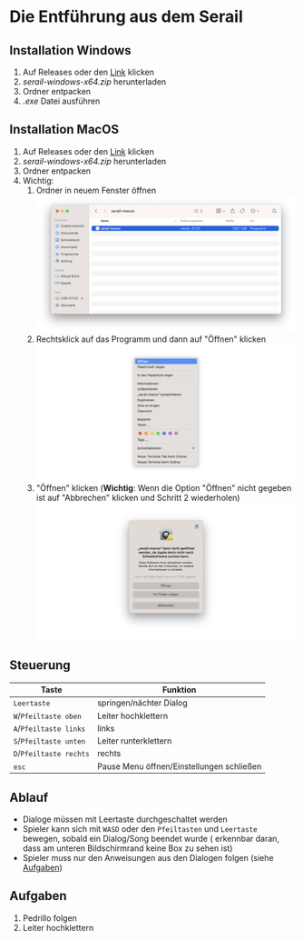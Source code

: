 # Die Entführung aus dem Serail

## Installation Windows

1. Auf Releases oder den [Link](https://github.com/LS2021-dev/serail/releases/tag/v1.0.0-alpha) klicken
2. _serail-windows-x64.zip_ herunterladen
3. Ordner entpacken
4. _.exe_ Datei ausführen

## Installation MacOS

1. Auf Releases oder den [Link](https://github.com/LS2021-dev/serail/releases/tag/v1.0.0-alpha) klicken
2. _serail-windows-x64.zip_ herunterladen
3. Ordner entpacken
4. Wichtig:
    1. Ordner in neuem Fenster öffnen
       ![Bild](Documentation/Window.PNG)
    2. Rechtsklick auf das Programm und dann auf "Öffnen" klicken
       ![Bild](Documentation/Dropdown.PNG)
    3. "Öffnen" klicken (**Wichtig**: Wenn die Option "Öffnen" nicht gegeben ist auf "Abbrechen" klicken und Schritt 2 wiederholen)
       ![Bild](Documentation/Popup.PNG)

## Steuerung

| Taste                   | Funktion                                  |
|-------------------------|-------------------------------------------|
| `Leertaste`             | springen/nächter Dialog                   |
| `W`/`Pfeiltaste oben`   | Leiter hochklettern                       |
| `A`/`Pfeiltaste links`  | links                                     |
| `S`/`Pfeiltaste unten`  | Leiter runterklettern                     |
| `D`/`Pfeiltaste rechts` | rechts                                    |
| `esc`                   | Pause Menu öffnen/Einstellungen schließen |

## Ablauf

- Dialoge müssen mit Leertaste durchgeschaltet werden
- Spieler kann sich mit `WASD` oder den `Pfeiltasten` und `Leertaste` bewegen, sobald ein Dialog/Song beendet wurde (
  erkennbar daran, dass am
  unteren
  Bildschirmrand keine Box zu sehen ist)
- Spieler muss nur den Anweisungen aus den Dialogen folgen (siehe [Aufgaben](#aufgaben))

## Aufgaben

1. Pedrillo folgen
2. Leiter hochklettern